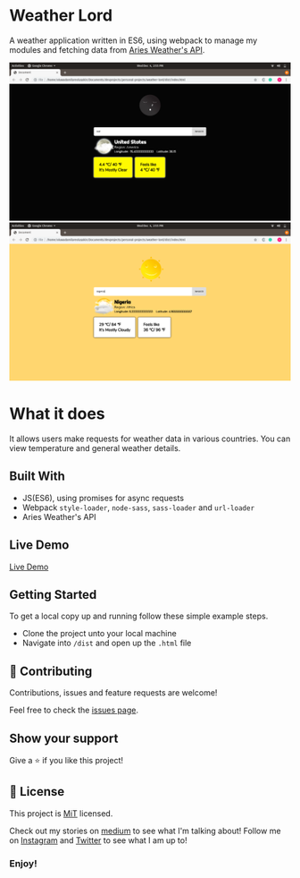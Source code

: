 # Weather Lord
A weather application written in ES6, using webpack to manage my modules and fetching data from [Aries Weather's API](https://www.aerisweather.com).

![screenshot](./src/images/1.png)
![screenshot](./src/images/2.png)

# What it does
It allows users make requests for weather data in various countries. You can view temperature and general weather details.

## Built With

- JS(ES6), using promises for async requests
- Webpack `style-loader`, `node-sass`, `sass-loader` and `url-loader`
- Aries Weather's API

## Live Demo

[Live Demo](https://rawcdn.githack.com/Oluwadamilareolusakin/weather-lord/2f59652472dbd387bc29a39063ba1000eb4c6358/dist/index.html)

## Getting Started

To get a local copy up and running follow these simple example steps.
- Clone the project unto your local machine
- Navigate into `/dist` and open up the `.html` file

## 🤝 Contributing

Contributions, issues and feature requests are welcome!

Feel free to check the [issues page](https://github.com/Oluwadamilareolusakin/javascript-to-do-list/issues).

## Show your support

Give a ⭐️ if you like this project!

## 📝 License

This project is [MiT](lic.url) licensed.


Check out my stories on [medium](https://medium.com/@oluwadamilareo_) to see what I'm talking about!
Follow me on [Instagram](https://instagram.com/oluwadamilare_olusakin) and [Twitter](https://twitter.com/oluwadamilareo_) to see what I am up to!
### Enjoy!
